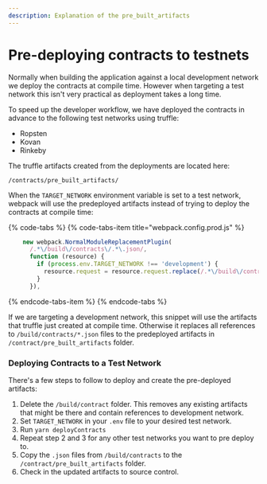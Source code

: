 ```yaml
---
description: Explanation of the pre_built_artifacts
---
```


# Pre-deploying contracts to testnets

Normally when building the application against a local development network  we deploy the contracts at compile time. However when targeting a test network this isn't very practical as deployment takes a long time.

To speed up the developer workflow, we have deployed the contracts in advance to the following test networks using truffle:

* Ropsten
* Kovan
* Rinkeby

The truffle artifacts created from the deployments are located here: 

`/contracts/pre_built_artifacts/` 

When the `TARGET_NETWORK` environment variable is set to a test network, webpack will use the predeployed artifacts instead of trying to deploy the contracts at compile time:

{% code-tabs %}
{% code-tabs-item title="webpack.config.prod.js" %}
```javascript
    new webpack.NormalModuleReplacementPlugin(
      /.*\/build\/contracts\/.*\.json/,
      function (resource) {
        if (process.env.TARGET_NETWORK !== 'development') {
          resource.request = resource.request.replace(/.*\/build\/contracts/, paths.appContractArtifacts);
        }
      }),
```
{% endcode-tabs-item %}
{% endcode-tabs %}

If we are targeting a development network, this snippet will use the artifacts that truffle just created at compile time. Otherwise it replaces all references to `/build/contracts/*.json` files  to the predeployed artifacts in `/contract/pre_built_artifacts` folder. 

### Deploying Contracts to a Test Network

There's a few steps to follow to deploy and create the pre-deployed artifacts:

1. Delete the `/build/contract` folder. This removes any existing artifacts that might be there and contain references to development network.
2. Set `TARGET_NETWORK` in your `.env` file to your desired test network.
3. Run `yarn deployContracts`
4. Repeat step 2 and 3 for any other test networks you want to pre deploy to.
5. Copy the `.json` files from `/build/contracts` to the `/contract/pre_built_artifacts` folder.
6. Check in the updated artifacts to source control.

